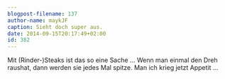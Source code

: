 ```yaml
---
blogpost-filename: 137
author-name: maykJF
caption: Sieht doch super aus.
date: 2014-09-15T20:17:49+02:00
id: 382
---
```

Mit (Rinder-)Steaks ist das so eine Sache … Wenn man einmal den Dreh raushat, dann werden sie jedes Mal spitze. Man ich krieg jetzt Appetit …
